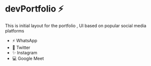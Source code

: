 # devPortfolio :zap:

  This is initial layout for the portfolio , UI based on popular social media platforms 
- ⚡ WhatsApp
- 🧷 Twitter
- ✨ Instagram
- 💻 Google Meet


